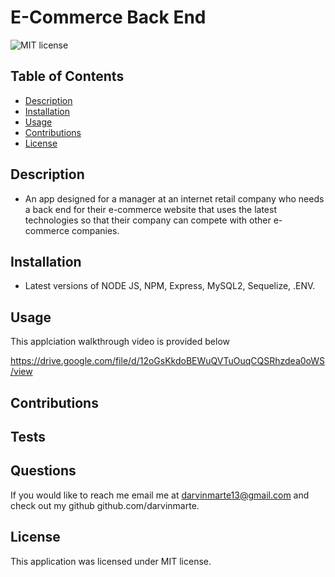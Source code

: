 # E-Commerce Back End 

![MIT license](https://img.shields.io/badge/license-MIT-blue)

## Table of Contents

- [Description](#description)
- [Installation](#installation)
- [Usage](#usage)
- [Contributions](#contributions)
- [License](#license)

## Description

- An app designed for a manager at an internet retail company who needs a back end for their e-commerce website that uses the latest technologies so that their company can compete with other e-commerce companies.

## Installation

- Latest versions of NODE JS, NPM, Express, MySQL2, Sequelize, .ENV. 

## Usage

This applciation walkthrough video is provided below

https://drive.google.com/file/d/12oGsKkdoBEWuQVTuOuqCQSRhzdea0oWS/view


## Contributions

## Tests

## Questions

If you would like to reach me email me at darvinmarte13@gmail.com and check out my github github.com/darvinmarte.

## License

 This application was licensed under MIT license.

